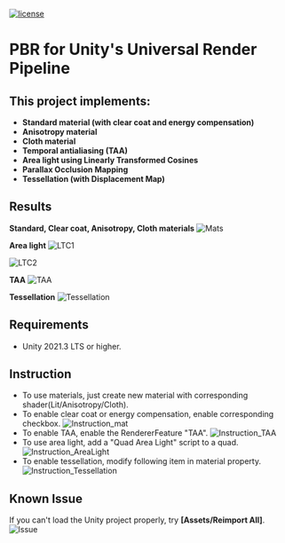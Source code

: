 [![license](https://img.shields.io/badge/license-Unlicense-blue)](LICENSE)
# PBR for Unity's Universal Render Pipeline

## This project implements:
-  **Standard material (with clear coat and energy compensation)**             
-  **Anisotropy material**         
-  **Cloth material**             
-  **Temporal antialiasing (TAA)**    
-  **Area light using Linearly Transformed Cosines**      
-  **Parallax Occlusion Mapping**      
-  **Tessellation (with Displacement Map)**

## Results
**Standard, Clear coat, Anisotropy, Cloth materials**
![Mats](Pics/material%20model.png)

**Area light**
![LTC1](Pics/LTC.png)

![LTC2](Pics/LTC%202.jpg)

**TAA**
![TAA](Pics/TAA.jpeg)

**Tessellation**
![Tessellation](Pics/tessellation.jpeg)

## Requirements
- Unity 2021.3 LTS or higher.

## Instruction
- To use materials, just create new material with corresponding shader(Lit/Anisotropy/Cloth).
- To enable clear coat or energy compensation, enable corresponding checkbox.
![Instruction_mat](Pics/Instruct_mat.png)
- To enable TAA, enable the RendererFeature "TAA".
![Instruction_TAA](Pics/Instruct_TAA.png)
- To use area light, add a "Quad Area Light" script to a quad.
![Instruction_AreaLight](Pics/Instruct_LTC.png)
- To enable tessellation, modify following item in material property.
![Instruction_Tessellation](Pics/Instruct_Tessellation.png)

## Known Issue
If you can't load the Unity project properly, try **[Assets/Reimport All]**.
![Issue](Pics/Reimport.png)
